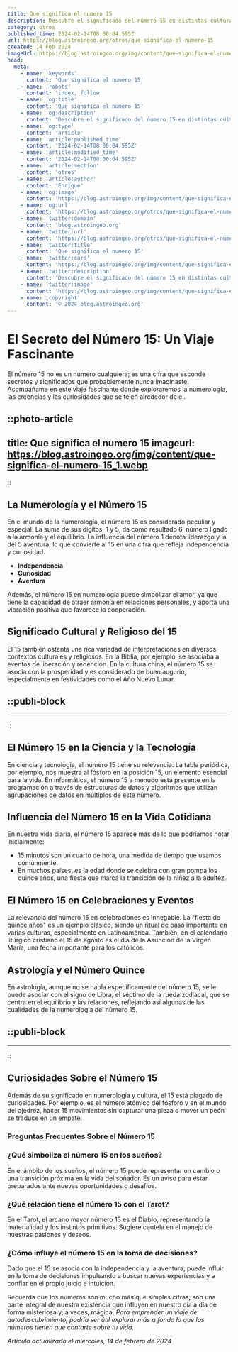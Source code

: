 ```yaml
---
title: Que significa el numero 15
description: Descubre el significado del número 15 en distintas culturas y contextos. Una cifra con valor espiritual, histórico y simbólico.
category: otros
published_time: 2024-02-14T08:00:04.595Z
url: https://blog.astroingeo.org/otros/que-significa-el-numero-15
created: 14 Feb 2024
imageUrl: https://blog.astroingeo.org/img/content/que-significa-el-numero-15_1.webp
head:
  meta:
    - name: 'keywords'
      content: 'Que significa el numero 15'
    - name: 'robots'
      content: 'index, follow'
    - name: 'og:title'
      content: 'Que significa el numero 15'
    - name: 'og:description'
      content: 'Descubre el significado del número 15 en distintas culturas y contextos. Una cifra con valor espiritual, histórico y simbólico.'
    - name: 'og:type'
      content: 'article'
    - name: 'article:published_time'
      content: '2024-02-14T08:00:04.595Z'
    - name: 'article:modified_time'
      content: '2024-02-14T08:00:04.595Z'
    - name: 'article:section'
      content: 'otros'
    - name: 'article:author'
      content: 'Enrique'
    - name: 'og:image'
      content: 'https://blog.astroingeo.org/img/content/que-significa-el-numero-15_1.webp'
    - name: 'og:url'
      content: 'https://blog.astroingeo.org/otros/que-significa-el-numero-15'
    - name: 'twitter:domain'
      content: 'blog.astroingeo.org'
    - name: 'twitter:url'
      content: 'https://blog.astroingeo.org/otros/que-significa-el-numero-15'
    - name: 'twitter:title'
      content: 'Que significa el numero 15'
    - name: 'twitter:card'
      content: 'https://blog.astroingeo.org/img/content/que-significa-el-numero-15_1.webp'
    - name: 'twitter:description'
      content: 'Descubre el significado del número 15 en distintas culturas y contextos. Una cifra con valor espiritual, histórico y simbólico.'
    - name: 'twitter:image'
      content: 'https://blog.astroingeo.org/img/content/que-significa-el-numero-15_1.webp'
    - name: 'copyright'
      content: '© 2024 blog.astroingeo.org'
---
```

# El Secreto del Número 15: Un Viaje Fascinante

El número 15 no es un número cualquiera; es una cifra que esconde secretos y significados que probablemente nunca imaginaste. Acompáñame en este viaje fascinante donde exploraremos la numerología, las creencias y las curiosidades que se tejen alrededor de él.


::photo-article
---
title: Que significa el numero 15
imageurl: https://blog.astroingeo.org/img/content/que-significa-el-numero-15_1.webp
---
::


## La Numerología y el Número 15
En el mundo de la numerología, el número 15 es considerado peculiar y especial. La suma de sus dígitos, 1 y 5, da como resultado 6, número ligado a la armonía y el equilibrio. La influencia del número 1 denota liderazgo y la del 5 aventura, lo que convierte al 15 en una cifra que refleja independencia y curiosidad.

- **Independencia**
- **Curiosidad**
- **Aventura**

Además, el número 15 en numerología puede simbolizar el amor, ya que tiene la capacidad de atraer armonía en relaciones personales, y aporta una vibración positiva que favorece la cooperación.

## Significado Cultural y Religioso del 15
El 15 también ostenta una rica variedad de interpretaciones en diversos contextos culturales y religiosos. En la Biblia, por ejemplo, se asociaba a eventos de liberación y redención. En la cultura china, el número 15 se asocia con la prosperidad y es considerado de buen augurio, especialmente en festividades como el Año Nuevo Lunar.


  ::publi-block
  ---
  ---
  ::
  
  
## El Número 15 en la Ciencia y la Tecnología
En ciencia y tecnología, el número 15 tiene su relevancia. La tabla periódica, por ejemplo, nos muestra al fósforo en la posición 15, un elemento esencial para la vida. En informática, el número 15 a menudo está presente en la programación a través de estructuras de datos y algoritmos que utilizan agrupaciones de datos en múltiplos de este número.

## Influencia del Número 15 en la Vida Cotidiana
En nuestra vida diaria, el número 15 aparece más de lo que podríamos notar inicialmente: 

- 15 minutos son un cuarto de hora, una medida de tiempo que usamos comúnmente.
- En muchos países, es la edad donde se celebra con gran pompa los quince años, una fiesta que marca la transición de la niñez a la adultez.

## El Número 15 en Celebraciones y Eventos
La relevancia del número 15 en celebraciones es innegable. La "fiesta de quince años" es un ejemplo clásico, siendo un ritual de paso importante en varias culturas, especialmente en Latinoamérica. También, en el calendario litúrgico cristiano el 15 de agosto es el día de la Asunción de la Virgen María, una fecha importante para los católicos.

## Astrología y el Número Quince
En astrología, aunque no se habla específicamente del número 15, se le puede asociar con el signo de Libra, el séptimo de la rueda zodiacal, que se centra en el equilibrio y las relaciones, reflejando así algunas de las cualidades de la numerología del número 15.


  ::publi-block
  ---
  ---
  ::
  
  
## Curiosidades Sobre el Número 15
Además de su significado en numerología y cultura, el 15 está plagado de curiosidades. Por ejemplo, es el número atómico del fósforo y en el mundo del ajedrez, hacer 15 movimientos sin capturar una pieza o mover un peón se traduce en un empate.

### Preguntas Frecuentes Sobre el Número 15

### ¿Qué simboliza el número 15 en los sueños?
En el ámbito de los sueños, el número 15 puede representar un cambio o una transición próxima en la vida del soñador. Es un aviso para estar preparados ante nuevas oportunidades o desafíos.

### ¿Qué relación tiene el número 15 con el Tarot?
En el Tarot, el arcano mayor número 15 es el Diablo, representando la materialidad y los instintos primitivos. Sugiere cautela en el manejo de nuestras pasiones y deseos.

### ¿Cómo influye el número 15 en la toma de decisiones?
Dado que el 15 se asocia con la independencia y la aventura, puede influir en la toma de decisiones impulsando a buscar nuevas experiencias y a confiar en el propio juicio e intuición.

Recuerda que los números son mucho más que simples cifras; son una parte integral de nuestra existencia que influyen en nuestro día a día de forma misteriosa y, a veces, mágica. *Para emprender un viaje de autodescubrimiento, podría ser útil explorar más a fondo lo que los números tienen que contarte sobre tu vida.*

_Artículo actualizado el miércoles, 14 de febrero de 2024_